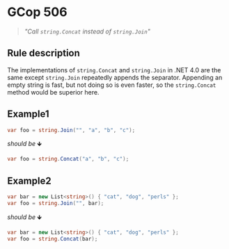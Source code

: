 ﻿# GCop 506

> *"Call `string.Concat` instead of `string.Join`"*

## Rule description

The implementations of `string.Concat` and `string.Join` in .NET 4.0 are the same except `string.Join` repeatedly appends the separator. Appending an empty string is fast, but not doing so is even faster, so the `string.Concat` method would be superior here.

## Example1

```csharp
var foo = string.Join("", "a", "b", "c");
```

*should be* 🡻

```csharp
var foo = string.Concat("a", "b", "c");
```

## Example2

```csharp
var bar = new List<string>() { "cat", "dog", "perls" };
var foo = string.Join("", bar);
```

*should be* 🡻

```csharp
var bar = new List<string>() { "cat", "dog", "perls" };
var foo = string.Concat(bar);
```
